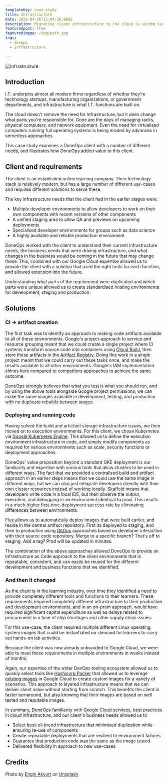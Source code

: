 ```yaml
---
templateKey: case-study
title: Infrastructure
date: 2022-04-26T15:04:10.000Z
description: Migrating client infrastructure to the cloud is seldom successfull with on-prem thinking alone
featuredpost: true
featuredimage: /img/path.jpg
tags:
  - devops
  - infrastructure
  
---
```


![Infrastructure](/img/infrastructure-tunnel.jpg)

## Introduction

I.T. underpins almost all modern firms regardless of whether they're technology startups, manufacturing organizations, or government departments, and infrastructure is what I.T. functions are built on.

The cloud doesn't remove the need for infrastructure, but it does change what parts you're responsible for. Gone are the days of managing racks, physical computers, and network equipment. Even the need for virtualised computers running full operating systems is being eroded by advances in serverless approaches.

This case study examines a DoneOps client with a number of different needs, and illustrates how DoneOps added value to this client.

## Client and requirements

The client is an established online learning company. Their technology stack is relatively modern, but has a large number of different use-cases and requires different solutions to serve these.

The key infrastructure needs that the client had in the earlier stages were:

* Multiple developer environments to allow developers to work on their own components with recent versions of other components
* A unified staging area to allow QA and previews on upcoming deployments
* Specialised developer environments for groups such as data science
* A highly available and reliable production environment

DoneOps worked with the client to understand their current infrastructure needs, the business needs that were driving infrastructure, and what changes in the business would be coming in the future that may change these. This, combined with our Google Cloud expertise allowed us to provide the client with a solution that used the right tools for each function, and allowed extension into the future.

Understanding what parts of the requirement were duplicated and which parts were unique allowed us to create standardised hosting environments for development, staging and production.

## Solutions

### CI -> artifact creation
The first task was to identify an approach to making code artifacts available to all of these environments. Google's project-approach to service and resource grouping meant that we could create a single project where CI systems transform source code into containers using [Cloud Build](https://cloud.google.com/build), then store these artifacts in the [Artifact Registry](https://cloud.google.com/artifact-registry). Doing this work in a single project meant that we could carry out these tasks once, and make the results available to all other environments. Google's IAM implementation shines here compared to competitors approaches to achieve the same outcome.

DoneOps strongly believes that what you test is what you should run, and by using the above tools alongside Google project permissions, we can make the same images available in development, testing, and production with no duplicate rebuilds between stages.

### Deploying and running code

Having solved the build and articfact storage infrastructure issues, we then moved on to execution environments. For this client, we chose Kubernetes via [Google Kubernetes Engine](https://cloud.google.com/kubernetes-engine). This allowed us to define the execution environment infrastructure in code, and simply modify components as required for various environments such as scale, security functions or deployment approaches.

DoneOps' value proposition beyond a standard GKE deployment is our familiarity and expertise with various tools that allow clusters to be used in different ways. The fact that we provided a centralised build and artifact approach in an earlier steps means that we could use the same image in different ways, but we can also just integrate developers directly with their own cluster resources instead of working locally. [Skaffold](https://skaffold.dev/) means that developers write code in a local IDE, but then observe the output, execution, and debugging in an environment identical to prod. This results in a much higher first-time-deployment success rate by eliminating differences between environments.

[Flux](https://fluxcd.io/) allows us to automatically deploy images that were built earlier, and reside in the central artifact repoistory. First its deployed to staging, and then to production using [GitOps](https://about.gitlab.com/topics/gitops/) approaches based on developer interaction with their source code repository. Merge to a specific branch? That's off to staging. Add a tag? Prod will be updated in minutes.

The combination of the above approaches allowed DoneOps to provide an Infrastructure as Code approach to the client environments that is repeatable, consistent, and can easily be reused for the different development and business functions that we identified.

### And then it changed

As the client is in the learning industry, over time they identified a need to provide completely different tools and functions to their learners. These requirements required completely different infrastructure to their production and development environments, and in an on-prem approach, would have required significant capital expenditure as well as delays related to procurement in a time of chip shortages and other supply chain issues.

For this use-case, the client required multiple different Linux operating system images that could be instantiated on-demand for learners to carry out hands-on lab activities.

Because the client was now already onboarded to Google Cloud, we were able to meet these requirements in mutliple environments in weeks instead of months.

Again, our expertise of the wider DevOps tooling ecosystem allowed us to quickly select tools like [Hashicorp Packer](https://www.packer.io/) that allowed us to leverage [existing images](https://cloud.google.com/compute/docs/images) in Google Cloud to create custom images for a variety of scenarios. This approach to layered infrastructure means that we can deliver client value without starting from scratch. This benefits the client in faster turnaround, but also knowing that their images are based on well tested and reputable images.

In summary, DoneOps familiarity with Google Cloud services, best practices in cloud infrastructure, and our client's business needs allowed us to

* Select best-of-breed infrastructure that minimised duplication while ensuring re-use of components
* Create repeatable deployments that are resilient to environment failures
* Guarantee that production code was the same as the image tested
* Delivered flexibility in approach to new use-cases

## Credits

<span>Photo by <a href="https://unsplash.com/@enginakyurt">Engin Akyurt</a> on <a href="https://unsplash.com/s/photos/options?utm_source=unsplash&amp;utm_medium=referral&amp;utm_content=creditCopyText">Unsplash</a></span>
